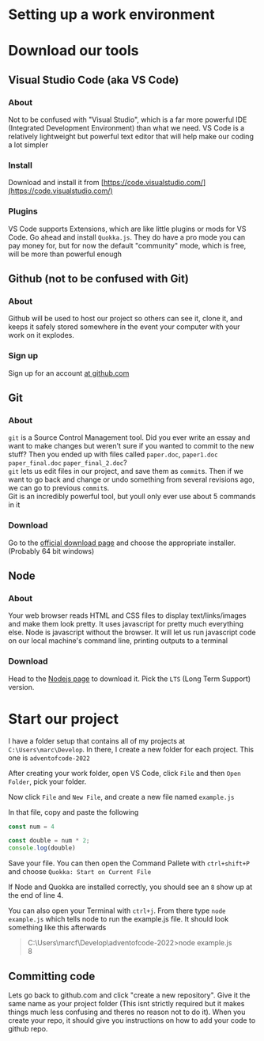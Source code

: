 # Setting up a work environment

# Download our tools
## Visual Studio Code (aka VS Code)
### About 
Not to be confused with "Visual Studio", which is a far more powerful IDE (Integrated Development Environment) than what we need. VS Code is a relatively lightweight but powerful text editor that will help make our coding a lot simpler

### Install
Download and install it from [https://code.visualstudio.com/](https://code.visualstudio.com/)

### Plugins
VS Code supports Extensions, which are like little plugins or mods for VS Code.  Go ahead and install `Quokka.js`.  They do have a pro mode you can pay money for, but for now the default "community" mode, which is free, will be more than powerful enough  

## Github (not to be confused with Git)
### About
Github will be used to host our project so others can see it, clone it, and keeps it safely stored somewhere in the event your computer with your work on it explodes.  
### Sign up
Sign up for an account [at github.com](https://github.com/signup)

## Git
### About
`git` is a Source Control Management tool. Did you ever write an essay and want to make changes but weren't sure if you wanted to commit to the new stuff? Then you ended up with files called `paper.doc`, `paper1.doc` `paper_final.doc` `paper_final_2.doc`?  
`git` lets us edit files in our project, and save them as `commit`s.  Then if we want to go back and change or undo something from several revisions ago, we can go to previous `commit`s.  
Git is an incredibly powerful tool, but youll only ever use about 5 commands in it
### Download
Go to the [official download page](https://git-scm.com/download/win) and choose the appropriate installer. (Probably 64 bit windows)

## Node
### About
Your web browser reads HTML and CSS files to display text/links/images and make them look pretty.  It uses javascript for pretty much everything else.  Node is javascript without the browser. It will let us run javascript code on our local machine's command line, printing outputs to a terminal
### Download
Head to the [Nodejs page](https://nodejs.org/en/) to download it.  Pick the `LTS` (Long Term Support) version.

# Start our project
I have a folder setup that contains all of my projects at `C:\Users\marc\Develop`.  In there, I create a new folder for each project. This one is `adventofcode-2022`

After creating your work folder, open VS Code, click `File` and then `Open Folder`, pick your folder.  

Now click `File` and `New File`, and create a new file named `example.js`

In that file, copy and paste the following

```javascript
const num = 4

const double = num * 2;
console.log(double)
```
Save your file.  You can then open the Command Pallete with `ctrl+shift+P` and choose `Quokka: Start on Current File`

If Node and Quokka are installed correctly, you should see an `8` show up at the end of line 4.

You can also open your Terminal with `ctrl+j`.  From there type `node example.js` which tells node to run the example.js file.  It should look something like this afterwards

> C:\Users\marcf\Develop\adventofcode-2022>node example.js   
> 8

## Committing code
Lets go back to github.com and click "create a new repository". Give it the same name as your project folder (This isnt strictly required but it makes things much less confusing and theres no reason not to do it).  When you create your repo, it should give you instructions on how to add your code to github repo.

